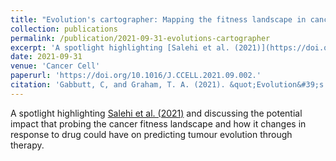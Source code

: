 ```yaml
---
title: "Evolution's cartographer: Mapping the fitness landscape in cancer"
collection: publications
permalink: /publication/2021-09-31-evolutions-cartographer
excerpt: 'A spotlight highlighting [Salehi et al. (2021)](https://doi.org/10.1016/j.ccell.2021.09.002) and discussing the potential impact that probing the cancer fitness landscape and how it changes in response to drug could have on predicting tumour evolution through therapy.'
date: 2021-09-31
venue: 'Cancer Cell'
paperurl: 'https://doi.org/10.1016/J.CCELL.2021.09.002.'
citation: 'Gabbutt, C, and Graham, T. A. (2021). &quot;Evolution&#39;s Cartographer: Mapping the Fitness Landscape in Cancer.&quot; <i>Cancer Cell</i>. 39 (10): 1311-13.'
---
```

A spotlight highlighting [Salehi et al. (2021)](https://doi.org/10.1016/j.ccell.2021.09.002) and discussing the potential impact that probing the cancer fitness landscape and how it changes in response to drug could have on predicting tumour evolution through therapy. 